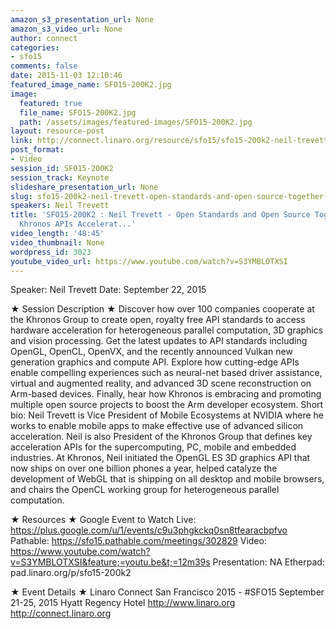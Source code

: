```yaml
---
amazon_s3_presentation_url: None
amazon_s3_video_url: None
author: connect
categories:
- sfo15
comments: false
date: 2015-11-03 12:10:46
featured_image_name: SFO15-200K2.jpg
image:
  featured: true
  file_name: SFO15-200K2.jpg
  path: /assets/images/featured-images/SFO15-200K2.jpg
layout: resource-post
link: http://connect.linaro.org/resource/sfo15/sfo15-200k2-neil-trevett-open-standards-and-open-source-together-how-khronos-apis-accelerat/
post_format:
- Video
session_id: SFO15-200K2
session_track: Keynote
slideshare_presentation_url: None
slug: sfo15-200k2-neil-trevett-open-standards-and-open-source-together-how-khronos-apis-accelerat
speakers: Neil Trevett
title: 'SFO15-200K2 : Neil Trevett - Open Standards and Open Source Together - How
  Khronos APIs Accelerat...'
video_length: '48:45'
video_thumbnail: None
wordpress_id: 3023
youtube_video_url: https://www.youtube.com/watch?v=S3YMBLOTXSI
---
```


Speaker: Neil Trevett
Date: September 22, 2015

★ Session Description ★
Discover how over 100 companies cooperate at the Khronos Group to create open, royalty free API standards to access hardware acceleration for heterogeneous parallel computation, 3D graphics and vision processing. Get the latest updates to API standards including OpenGL, OpenCL, OpenVX, and the recently announced Vulkan new generation graphics and compute API. Explore how cutting-edge APIs enable compelling experiences such as neural-net based driver assistance, virtual and augmented reality, and advanced 3D scene reconstruction on Arm-based devices. Finally, hear how Khronos is embracing and promoting multiple open source projects to boost the Arm developer ecosystem.
Short bio: Neil Trevett is Vice President of Mobile Ecosystems at NVIDIA where he works to enable mobile apps to make effective use of advanced silicon acceleration. Neil is also President of the Khronos Group that defines key acceleration APIs for the supercomputing, PC, mobile and embedded industries. At Khronos, Neil initiated the OpenGL ES 3D graphics API that now ships on over one billion phones a year, helped catalyze the development of WebGL that is shipping on all desktop and mobile browsers, and chairs the OpenCL working group for heterogeneous parallel computation.

★ Resources ★ 
Google Event to Watch Live:  https://plus.google.com/u/1/events/c9u3phgkckq0sn8tfearacbpfvo 
Pathable: https://sfo15.pathable.com/meetings/302829
Video: https://www.youtube.com/watch?v=S3YMBLOTXSI&feature;=youtu.be&t;=12m39s
Presentation: NA
Etherpad:  pad.linaro.org/p/sfo15-200k2

★ Event Details ★ 
Linaro Connect San Francisco 2015 - #SFO15 
September 21-25, 2015 
Hyatt Regency Hotel 
http://www.linaro.org
http://connect.linaro.org